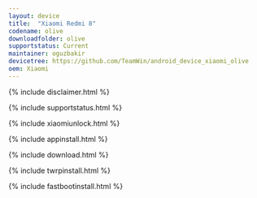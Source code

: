 ```yaml
---
layout: device
title:  "Xiaomi Redmi 8"
codename: olive
downloadfolder: olive
supportstatus: Current
maintainer: oguzbakir
devicetree: https://github.com/TeamWin/android_device_xiaomi_olive
oem: Xiaomi
---
```


{% include disclaimer.html %}

{% include supportstatus.html %}

{% include xiaomiunlock.html %}

{% include appinstall.html %}

{% include download.html %}

{% include twrpinstall.html %}

{% include fastbootinstall.html %}
